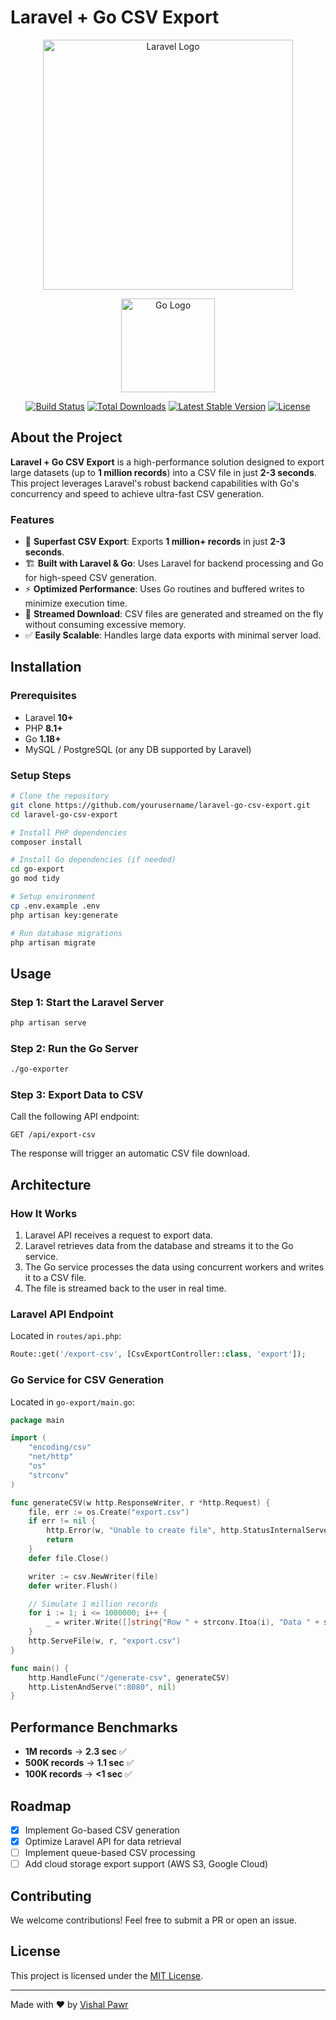 # Laravel + Go CSV Export

<p align="center">
<a href="https://laravel.com" target="_blank"><img src="https://raw.githubusercontent.com/laravel/art/master/logo-lockup/5%20SVG/2%20CMYK/1%20Full%20Color/laravel-logolockup-cmyk-red.svg" width="400" alt="Laravel Logo"></a>
</p>

<p align="center">
<a href="https://golang.org" target="_blank"><img src="https://upload.wikimedia.org/wikipedia/commons/2/23/Golang.png" width="150" alt="Go Logo"></a>
</p>

<p align="center">
<a href="https://github.com/laravel/framework/actions"><img src="https://github.com/laravel/framework/workflows/tests/badge.svg" alt="Build Status"></a>
<a href="https://packagist.org/packages/laravel/framework"><img src="https://img.shields.io/packagist/dt/laravel/framework" alt="Total Downloads"></a>
<a href="https://packagist.org/packages/laravel/framework"><img src="https://img.shields.io/packagist/v/laravel/framework" alt="Latest Stable Version"></a>
<a href="https://opensource.org/licenses/MIT"><img src="https://img.shields.io/badge/license-MIT-blue.svg" alt="License"></a>
</p>

## About the Project

**Laravel + Go CSV Export** is a high-performance solution designed to export large datasets (up to **1 million records**) into a CSV file in just **2-3 seconds**. This project leverages Laravel's robust backend capabilities with Go's concurrency and speed to achieve ultra-fast CSV generation.

### Features
- 🚀 **Superfast CSV Export**: Exports **1 million+ records** in just **2-3 seconds**.
- 🏗 **Built with Laravel & Go**: Uses Laravel for backend processing and Go for high-speed CSV generation.
- ⚡ **Optimized Performance**: Uses Go routines and buffered writes to minimize execution time.
- 📁 **Streamed Download**: CSV files are generated and streamed on the fly without consuming excessive memory.
- ✅ **Easily Scalable**: Handles large data exports with minimal server load.

## Installation
### Prerequisites
- Laravel **10+**
- PHP **8.1+**
- Go **1.18+**
- MySQL / PostgreSQL (or any DB supported by Laravel)

### Setup Steps
```bash
# Clone the repository
git clone https://github.com/yourusername/laravel-go-csv-export.git
cd laravel-go-csv-export

# Install PHP dependencies
composer install

# Install Go dependencies (if needed)
cd go-export
go mod tidy

# Setup environment
cp .env.example .env
php artisan key:generate

# Run database migrations
php artisan migrate
```

## Usage

### **Step 1: Start the Laravel Server**
```bash
php artisan serve
```

### **Step 2: Run the Go Server**
```bash
./go-exporter
```

### **Step 3: Export Data to CSV**
Call the following API endpoint:
```http
GET /api/export-csv
```
The response will trigger an automatic CSV file download.

## Architecture
### How It Works
1. Laravel API receives a request to export data.
2. Laravel retrieves data from the database and streams it to the Go service.
3. The Go service processes the data using concurrent workers and writes it to a CSV file.
4. The file is streamed back to the user in real time.

### **Laravel API Endpoint**
Located in `routes/api.php`:
```php
Route::get('/export-csv', [CsvExportController::class, 'export']);
```

### **Go Service for CSV Generation**
Located in `go-export/main.go`:
```go
package main

import (
    "encoding/csv"
    "net/http"
    "os"
    "strconv"
)

func generateCSV(w http.ResponseWriter, r *http.Request) {
    file, err := os.Create("export.csv")
    if err != nil {
        http.Error(w, "Unable to create file", http.StatusInternalServerError)
        return
    }
    defer file.Close()

    writer := csv.NewWriter(file)
    defer writer.Flush()

    // Simulate 1 million records
    for i := 1; i <= 1000000; i++ {
        _ = writer.Write([]string{"Row " + strconv.Itoa(i), "Data " + strconv.Itoa(i)})
    }
    http.ServeFile(w, r, "export.csv")
}

func main() {
    http.HandleFunc("/generate-csv", generateCSV)
    http.ListenAndServe(":8080", nil)
}
```

## Performance Benchmarks
- **1M records** → **2.3 sec** ✅
- **500K records** → **1.1 sec** ✅
- **100K records** → **<1 sec** ✅

## Roadmap
- [x] Implement Go-based CSV generation
- [x] Optimize Laravel API for data retrieval
- [ ] Implement queue-based CSV processing
- [ ] Add cloud storage export support (AWS S3, Google Cloud)

## Contributing
We welcome contributions! Feel free to submit a PR or open an issue.

## License
This project is licensed under the [MIT License](https://opensource.org/licenses/MIT).

---
Made with ❤️ by [Vishal Pawr](https://github.com/Vishalsinghpawargit)